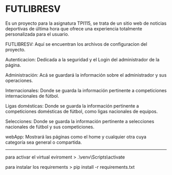 # FUTLIBRESV
Es un proyecto para la asignatura TPI115, se trata de un sitio web de noticias deportivas de última hora que ofrece una experiencia totalmente personalizada para el usuario.

FUTLIBRESV: Aquí se encuentran los archivos de configuracion del proyecto.

Autenticacion: Dedicada a la seguridad y el Login del administrador de la página.

Administración: Acá se guardará la información sobre el administrador y sus operaciones.

Internacionales: Donde se guarda la información pertinente a competiciones internacionales de fútbol.

Ligas domésticas: Donde se guarda la información pertinente a competiciones domésticas de fútbol, como ligas nacionales de equipos.

Selecciones: Donde se guarda la información pertinente a selecciones nacionales de fútbol y sus competiciones.

webApp: Mostrará las páginas como el home y cualquier otra cuya categoría sea general o compartida.

-----------------------------------------------------------------------------------------------

para activar el virtual eviroment > .\venv\Scripts\activate

para instalar los requirements > pip install -r requirements.txt

